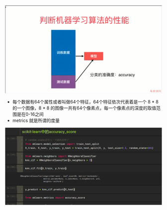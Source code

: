 ![1567221527672](assets/1567221527672.png)

- 每个数据有64个属性或者叫做64个特征，64个特征依次代表着是一个 8 * 8 的一个图像，8 * 8 的图像一共有64个像素点，每一个像素点的深度的取值范围是在0-16之间
- metrics 就是所谓的度量

![1567242098677](assets/1567242098677.png)